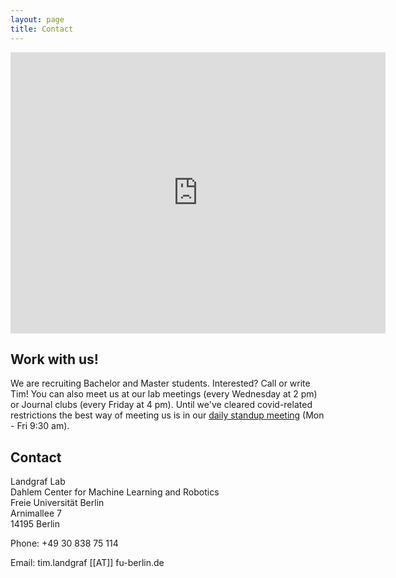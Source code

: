```yaml
---
layout: page
title: Contact
---
```

<div class="googleMap">
<iframe src="https://www.google.com/maps/embed?pb=!1m18!1m12!1m3!1d2431.2276276590846!2d13.29442991607577!3d52.45690487980226!2m3!1f0!2f0!3f0!3m2!1i1024!2i768!4f13.1!3m3!1m2!1s0x47a85a6feed59081%3A0xf1f03e1709d7e38!2sArnimallee%207%2C%2014195%20Berlin!5e0!3m2!1sen!2sde!4v1615894542277!5m2!1sen!2sde" width="600" height="450" style="border:0;" allowfullscreen="" loading="lazy"></iframe>
</div>

## Work with us!

We are recruiting Bachelor and Master students. Interested? Call or write Tim! You can also meet us at our lab meetings (every Wednesday at 2 pm) or Journal clubs (every Friday at 4 pm). Until we've cleared covid-related restrictions the best way of meeting us is in our <a href="https://jitsi.physik.fu-berlin.de/BioroboticsDailyStandup">daily standup meeting</a> (Mon - Fri 9:30 am). 

## Contact

Landgraf Lab <br/>
Dahlem Center for Machine Learning and Robotics <br/>
Freie Universität Berlin <br/>
Arnimallee 7 <br/>
14195 Berlin <br/>

Phone: +49 30 838 75 114

Email: tim.landgraf [[AT]] fu-berlin.de
